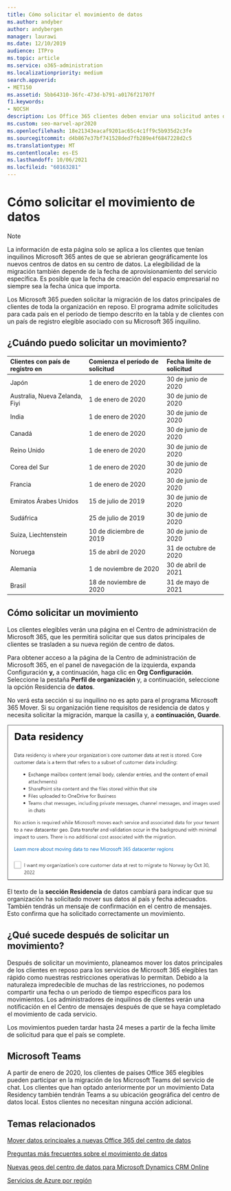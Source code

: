 ```yaml
---
title: Cómo solicitar el movimiento de datos
ms.author: andyber
author: andybergen
manager: laurawi
ms.date: 12/10/2019
audience: ITPro
ms.topic: article
ms.service: o365-administration
ms.localizationpriority: medium
search.appverid:
- MET150
ms.assetid: 5bb64310-36fc-473d-b791-a0176f21707f
f1.keywords:
- NOCSH
description: Los Office 365 clientes deben enviar una solicitud antes de la fecha límite para que su país pueda mover sus datos de servicios Microsoft 365 a su nueva ubicación geográfica.
ms.custom: seo-marvel-apr2020
ms.openlocfilehash: 18e21343eacaf9201ac65c4c1ff9c5b935d2c3fe
ms.sourcegitcommit: d4b867e37bf741528ded7fb289e4f6847228d2c5
ms.translationtype: MT
ms.contentlocale: es-ES
ms.lasthandoff: 10/06/2021
ms.locfileid: "60163281"
---
```

# <a name="how-to-request-your-data-move"></a>Cómo solicitar el movimiento de datos

> [!NOTE]
> La información de esta página solo se aplica a los clientes que tenían inquilinos Microsoft 365 antes de que se abrieran geográficamente los nuevos centros de datos en su centro de datos. La elegibilidad de la migración también depende de la fecha de aprovisionamiento del servicio específica.  Es posible que la fecha de creación del espacio empresarial no siempre sea la fecha única que importa.
  
Los Microsoft 365 pueden solicitar la migración de los datos principales de clientes de toda la organización en reposo.  El programa admite solicitudes para cada país en el período de tiempo descrito en la tabla y de clientes con un país de registro elegible asociado con su Microsoft 365 inquilino.
  
## <a name="when-can-i-request-a-move"></a>¿Cuándo puedo solicitar un movimiento?

| Clientes con país de registro en | Comienza el período de solicitud | Fecha límite de solicitud |
|:-----|:-----|:-----|
|Japón  <br/> |1 de enero de 2020  <br/> |30 de junio de 2020  <br/> |
|Australia, Nueva Zelanda, Fiyi  <br/> |1 de enero de 2020  <br/> |30 de junio de 2020  <br/> |
|India  <br/> |1 de enero de 2020  <br/> |30 de junio de 2020  <br/> |
|Canadá  <br/> |1 de enero de 2020  <br/> |30 de junio de 2020  <br/> |
|Reino Unido  <br/> |1 de enero de 2020  <br/> |30 de junio de 2020  <br/> |
|Corea del Sur  <br/> |1 de enero de 2020  <br/> |30 de junio de 2020  <br/> |
|Francia  <br/> |1 de enero de 2020  <br/> |30 de junio de 2020  <br/> |
|Emiratos Árabes Unidos  <br/> |15 de julio de 2019  <br/> |30 de junio de 2020  <br/> |
|Sudáfrica  <br/> |25 de julio de 2019  <br/> |30 de junio de 2020  <br/> |
|Suiza, Liechtenstein  <br/> |10 de diciembre de 2019  <br/> |30 de junio de 2020  <br/> |
|Noruega  <br/> |15 de abril de 2020  <br/> |31 de octubre de 2020  <br/> |
|Alemania  <br/> |1 de noviembre de 2020  <br/> |30 de abril de 2021  <br/> |
|Brasil  <br/> |18 de noviembre de 2020  <br/> |31 de mayo de 2021  <br/> |

## <a name="how-to-request-a-move"></a>Cómo solicitar un movimiento

Los clientes elegibles verán una página en el Centro de administración de Microsoft 365, que les permitirá solicitar que sus datos principales de clientes se trasladen a su nueva región de centro de datos.  
  
Para obtener acceso a la página de la Centro de administración de Microsoft 365, en el panel de navegación de la izquierda, expanda Configuración **y,** a continuación, haga clic en **Org Configuración**.
Seleccione la pestaña **Perfil de organización** y, a continuación, seleccione la opción Residencia de **datos**.
  
No verá esta sección si su inquilino no es apto para el programa Microsoft 365 Mover.  Si su organización tiene requisitos de residencia de datos y necesita solicitar la migración, marque la casilla y, a **continuación, Guarde**.
  
![Pantalla de acción de suscripción al centro de datos.](../media/dataresidencyflyoutae.jpg)
  
El texto de la **sección Residencia**  de datos cambiará para indicar que su organización ha solicitado mover sus datos al país y fecha adecuados. También tendrás un mensaje de confirmación en el centro de mensajes. Esto confirma que ha solicitado correctamente un movimiento. 
  
## <a name="what-happens-after-requesting-a-move"></a>¿Qué sucede después de solicitar un movimiento?

Después de solicitar un movimiento, planeamos mover los datos principales de los clientes en reposo para los servicios de Microsoft 365 elegibles tan rápido como nuestras restricciones operativas lo permitan. Debido a la naturaleza impredecible de muchas de las restricciones, no podemos compartir una fecha o un período de tiempo específicos para los movimientos. Los administradores de inquilinos de clientes verán una notificación en el Centro de mensajes después de que se haya completado el movimiento de cada servicio.
  
Los movimientos pueden tardar hasta 24 meses a partir de la fecha límite de solicitud para que el país se complete.
  
## <a name="microsoft-teams"></a>Microsoft Teams

A partir de enero de 2020, los clientes de países Office 365 elegibles pueden participar en la migración de los Microsoft Teams del servicio de chat.  Los clientes que han optado anteriormente por un movimiento Data Residency también tendrán Teams a su ubicación geográfica del centro de datos local.  Estos clientes no necesitan ninguna acción adicional.

## <a name="related-topics"></a>Temas relacionados

[Mover datos principales a nuevas Office 365 del centro de datos](moving-data-to-new-datacenter-geos.md)

[Preguntas más frecuentes sobre el movimiento de datos](data-move-faq.yml)

[Nuevas geos del centro de datos para Microsoft Dynamics CRM Online](/power-platform/admin/new-datacenter-regions)
  
[Servicios de Azure por región](https://azure.microsoft.com/regions/)
